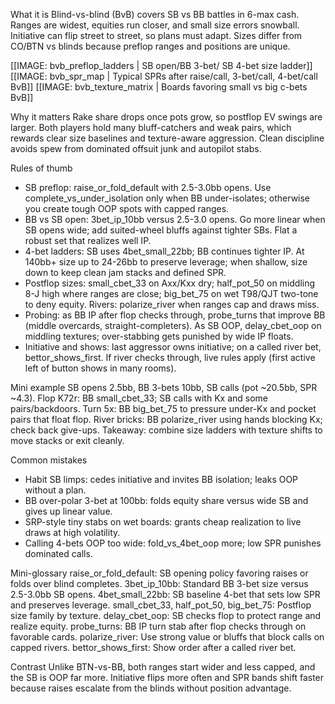 What it is
Blind-vs-blind (BvB) covers SB vs BB battles in 6-max cash. Ranges are widest,
equities run closer, and small size errors snowball. Initiative can flip street
to street, so plans must adapt. Sizes differ from CO/BTN vs blinds because
preflop ranges and positions are unique.

[[IMAGE: bvb_preflop_ladders | SB open/BB 3-bet/ SB 4-bet size ladder]]
[[IMAGE: bvb_spr_map | Typical SPRs after raise/call, 3-bet/call, 4-bet/call BvB]]
[[IMAGE: bvb_texture_matrix | Boards favoring small vs big c-bets BvB]]

Why it matters
Rake share drops once pots grow, so postflop EV swings are larger. Both players
hold many bluff-catchers and weak pairs, which rewards clear size baselines and
texture-aware aggression. Clean discipline avoids spew from dominated offsuit
junk and autopilot stabs.

Rules of thumb
- SB preflop: raise_or_fold_default with 2.5-3.0bb opens. Use
  complete_vs_under_isolation only when BB under-isolates; otherwise you create
  tough OOP spots with capped ranges.
- BB vs SB open: 3bet_ip_10bb versus 2.5-3.0 opens. Go more linear when SB
  opens wide; add suited-wheel bluffs against tighter SBs. Flat a robust set
  that realizes well IP.
- 4-bet ladders: SB uses 4bet_small_22bb; BB continues tighter IP. At 140bb+
  size up to 24-26bb to preserve leverage; when shallow, size down to keep clean
  jam stacks and defined SPR.
- Postflop sizes: small_cbet_33 on Axx/Kxx dry; half_pot_50 on middling 8-J
  high where ranges are close; big_bet_75 on wet T98/QJT two-tone to deny
  equity. Rivers: polarize_river when ranges cap and draws miss.
- Probing: as BB IP after flop checks through, probe_turns that improve BB
  (middle overcards, straight-completers). As SB OOP, delay_cbet_oop on
  middling textures; over-stabbing gets punished by wide IP floats.
- Initiative and shows: last aggressor owns initiative; on a called river bet,
  bettor_shows_first. If river checks through, live rules apply (first active
  left of button shows in many rooms).

Mini example
SB opens 2.5bb, BB 3-bets 10bb, SB calls (pot ~20.5bb, SPR ~4.3).
Flop K72r: BB small_cbet_33; SB calls with Kx and some pairs/backdoors.
Turn 5x: BB big_bet_75 to pressure under-Kx and pocket pairs that float flop.
River bricks: BB polarize_river using hands blocking Kx; check back give-ups.
Takeaway: combine size ladders with texture shifts to move stacks or exit cleanly.

Common mistakes
- Habit SB limps: cedes initiative and invites BB isolation; leaks OOP without a
  plan.
- BB over-polar 3-bet at 100bb: folds equity share versus wide SB and gives up
  linear value.
- SRP-style tiny stabs on wet boards: grants cheap realization to live draws at
  high volatility.
- Calling 4-bets OOP too wide: fold_vs_4bet_oop more; low SPR punishes dominated
  calls.

Mini-glossary
raise_or_fold_default: SB opening policy favoring raises or folds over blind
completes.
3bet_ip_10bb: Standard BB 3-bet size versus 2.5-3.0bb SB opens.
4bet_small_22bb: SB baseline 4-bet that sets low SPR and preserves leverage.
small_cbet_33, half_pot_50, big_bet_75: Postflop size family by texture.
delay_cbet_oop: SB checks flop to protect range and realize equity.
probe_turns: BB IP turn stab after flop checks through on favorable cards.
polarize_river: Use strong value or bluffs that block calls on capped rivers.
bettor_shows_first: Show order after a called river bet.

Contrast
Unlike BTN-vs-BB, both ranges start wider and less capped, and the SB is OOP far
more. Initiative flips more often and SPR bands shift faster because raises
escalate from the blinds without position advantage.
